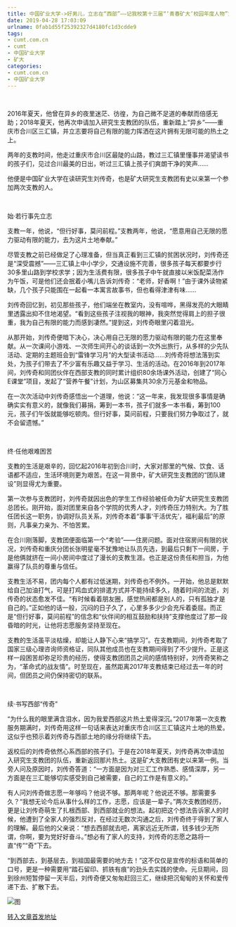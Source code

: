 ```yaml
---
title: 中国矿业大学->好男儿，立志在“西部”——记我校第十三届“‘青春矿大’校园年度人物”刘传奇 | cumt.com.cn
date: 2019-04-28 17:03:09
urlname: 0fab1d55f25392327d4180fc1d3cdde9
tags: 
- cumt.com.cn
- cumt
- 中国矿业大学
- 矿大
categories:
- cumt.com.cn
- 中国矿业大学
---
```


 

2016年夏天，他曾在异乡的夜里迷茫、彷徨，为自己微不足道的奉献而倍感无助；2018年夏天，他再次申请加入研究生支教团的队伍，重新踏上“异乡”——重庆市合川区三汇镇，并立志要将自己有限的能力挥洒在这片拥有无限可能的热土之上。

两年的支教时间，他走过重庆市合川区最陡的山路，教过三汇镇里懂事并渴望读书的孩子们，见过合川最美的日出，听过三汇镇上孩子们爽朗干净的笑声……

他便是中国矿业大学在读研究生刘传奇，也是矿大研究生支教团有史以来第一个参加两次支教的人。

  

始·若行事先立志

支教一年，他说，“但行好事，莫问前程。”支教两年，他说，“愿意用自己无限的愿力驱动有限的能力，去为这片土地奉献。”

尽管支教之前已经做足了心理准备，但当真正看到三汇镇的贫困状况时，刘传奇还是“深受震撼”——三汇镇上中小学少，交通设施不完善，很多孩子每天都要步行30多里山路到学校求学；因为生活费有限，很多孩子中午就直接以米饭配菜汤作为午饭，可是他们还会抿着小嘴儿告诉刘传奇：“老师，好香啊！”由于课外读物紧缺，几个孩子只能围在一起看一本寓言故事书，但也看得津津有味……

刘传奇回忆到，初见那些孩子，他们端坐在教室内，没有喧哗，黑得发亮的大眼睛里透露出抑不住地渴望。“看到这些孩子注视我的眼神，我突然觉得肩上的担子很重，我为自己有限的能力而感到凄然。”提到这，刘传奇眼里闪着泪光。

从那开始，刘传奇便暗下决心，决心用自己无限的愿力驱动有限的能力在这里奉献。从一次课间小游戏、一次师生间开心的谈话到一次外出旅行，从多样的少先队活动、定期的主题班会到“雷锋学习月”的大型读书活动……刘传奇将想法落到实处，为孩子们带去了不少富有乐趣又益于学习、生活的活动。在2016年到2017年间，刘传奇和同团伙伴在西部支教的同时累计组织80余场课外活动，创建了“同心E课堂”项目，发起了“营养午餐”计划，为山区募集共30余万元基金和物品。

在一次次活动中刘传奇感悟出一个道理，他说：“这一年来，我发现很多事情是确确实实有意义的，就像我们募捐，筹到一本书，孩子们就多一本书看，筹到100元，孩子们午饭就能够吃顿肉。但行好事，莫问前程，只要我们努力争取过了，就不会留遗憾。”

  

终·任他艰难困苦

支教的生活是艰辛的，回忆起2016年初到合川时，大家对那里的气候、饮食、话语都不适应，生活环境则更为艰苦。在这一背景中，矿大研究生支教团的“团队建设”则显得尤为重要。

第一次参与支教团时，刘传奇就因出色的学生工作经验被任命为矿大研究生支教团总团长。刚开始，面对团里来自各个学院的优秀人才，刘传奇压力特别大。为了胜任团长这一职务，协调好队员关系，刘传奇本着“事事‘干活优先’，福利最后”的原则，凡事亲力亲为、不怕苦累。

在合川刚落脚，支教团便面临第一个“考验”——住房问题。面对住宿房间有限的状况，刘传奇和重庆分团长张明星毫不犹豫地让队员先选，到最后只剩下一间房，于是他俩就挤在一间小房间中度过了漫长的支教生涯。也正是这份责任和担当，为他赢得了队员的尊重与信任。

支教生活不易，团内每个人都有过低迷期，刘传奇也不例外。一开始，他总是默默给自己加油打气，可是打鸡血式的排遣方式并不能持续多久，随着时间的流逝，刘传奇的状态愈发不佳。“有时候看着朋友圈，感觉热闹都是别人的，只有孤独才是自己的。”正如他的话一般，沉闷的日子久了，心里多多少少会充斥着委屈。而正是“但行好事，莫问前程”的信念和“伙伴间的相互鼓励和扶持”支撑他度过了那一段昏暗的时光，让他将志愿服务坚持至现在。

支教的生活虽平淡枯燥，却能让人静下心来“搞学习”。在支教期间，刘传奇考取了国家三级心理咨询师资格证，同队其他成员也在支教期间得到了不少提升。正是这样一段困苦却弥足珍贵的经历，使得支教团团员之间的感情特别好，刘传奇笑称之为，“革命式的战友情”。时至现在，虽然距离2017年支教结束已经过去一年的时间，但团员之间仍保持密切的联系。

  

续·书写西部“传奇”

“为什么我的眼里满含泪水，因为我爱西部这片热土爱得深沉。”2017年第一次支教服务期满时，刘传奇用这样一句话来表达对重庆市合川区三汇镇这片土地的热爱。这似乎也预示着刘传奇与西部土地的缘分将继续下去。

返校后的刘传奇依然心系西部的孩子们。于是在2018年夏天，刘传奇再次申请加入研究生支教团的队伍，重新返回那片热土。这是矿大支教团有史以来第一例。当旁人问及原因时，刘传奇答道：“一方面是因为对三汇工作熟悉、感情深厚，另一方面是在三汇能够切实感受到自己被需要，自己的工作是有意义的。”

有人问刘传奇做志愿一年够吗？他说不够。那两年呢？他说还不够。那需要多久？“我想无论今后从事什么样的工作，志愿，应该是一辈子。”两次支教团经历，更是让刘传奇萌生了扎根西部、到西部就业的想法。起初把这个想法告诉家人的时候，他遭到了全家人的强烈反对，在经过无数次沟通之后，刘传奇终于得到了家人的理解。最后他的父亲说：“想去西部就去吧，离家远近无所谓，钱多钱少无所谓，你啊，要为党好好奋斗。”想必有了家人的支持，刘传奇的志愿之路将一直“传”“奇”下去。

“到西部去，到基层去，到祖国最需要的地方去！”这不仅仅是宣传的标语和简单的口号，更是一种需要用“踏石留印、抓铁有痕”的劲头去实践的使命。元旦期间，回到徐州短暂停留一天半后，刘传奇便又匆匆赶回三汇，继续把沉甸甸的关怀和爱传递下去、扩散下去。

![图](http://xwzx.cumt.edu.cn/_upload/article/images/a5/a8/57647971412a98f5e03230f9e91a/f06bc0a6-db76-4e17-9762-4b3919c29f60.jpg)

[转入文章首发地址](http://xwzx.cumt.edu.cn/d8/c5/c521a514245/page.htm)